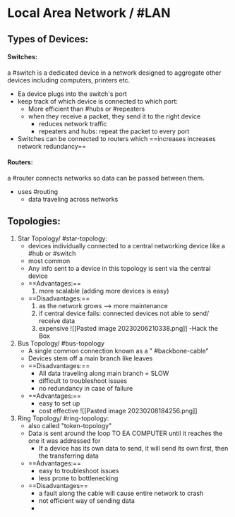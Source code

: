 
# Local Area Network / #LAN 

## Types of Devices:
#### Switches:
a #switch is a dedicated device in a network designed to aggregate other devices including computers, printers etc.
- Ea device plugs into the switch's port
- keep track of which device is connected to which port:
	- More efficient than #hubs or #repeaters 
	- when they receive a packet, they send it to the right device
		- reduces network traffic
		- repeaters and hubs: repeat the packet to every port
- Switches can be connected to routers which ==increases increases network redundancy==

#### Routers:
a #router connects networks so data can be passed between them.
- uses #routing 
	- data traveling across networks

## Topologies:
1. Star Topology/ #star-topology:
	- devices individually connected to a central networking device like a #hub or #switch
	- most common
	- Any info sent to a device in this topology is sent via the central device
	- ==Advantages:==
		1. more scalable (adding more devices is easy)
	- ==Disadvantages:==
		1. as the network grows --> more maintenance
		2. if central device fails: connected devices not able to send/ receive data
		3. expensive
![[Pasted image 20230206210338.png]]
-Hack the Box
2. Bus Topology/ #bus-topology
	- A single common connection known as a " #backbone-cable"
	- Devices stem off a main branch like leaves
	- ==Disadvantages:==
		- All data traveling along main branch = SLOW
		- difficult to troubleshoot issues
		- no redundancy in case of failure
	- ==Advantages:==
		- easy to set up
		- cost effective
![[Pasted image 20230208184256.png]]
3. Ring Topology/ #ring-topology:
	- also called "token-topology"
	- Data is sent around the loop TO EA COMPUTER until it reaches the one it was addressed for
		- If a device has its own data to send, it will send its own first, then the transferring data
	- ==Advantages:==
		- easy to troubleshoot issues
		- less prone to bottlenecking
	- ==Disadvantages==
		- a fault along the cable will cause entire network to crash
		- not efficient way of sending data
		- 